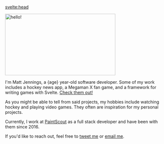 <script context="module">
	export const prerender = true
</script>

<script>
  import { differenceInYears } from 'date-fns'

  const age = differenceInYears(new Date(), new Date('1994-11-01'))
</script>

<svelte:head>

  <title>Matt Jennings | Hello!</title>
</svelte:head>

<div class="overflow-hidden mx-1">
  <img alt="hello!" src="/hello.gif" width="360" height="202" class="rounded-md" style="margin-top: 0; margin-bottom: 0;"/>
</div>

<!--
  span fixes a weird sveltekit/msdvex bug where "Check them out" would end up inside of {age}.
  if content is changed,
-->

I'm Matt Jennings, a <span>{age}</span> year-old software developer. Some of my work includes a hockey news app, a Megaman X fan game, and a framework for writing games with Svelte. [Check them out!](/projects)

As you might be able to tell from said projects, my hobbies include watching hockey and playing video games. They often are inspiration for my personal projects.

Currently, I work at [PaintScout](https://paintscout.com) as a full stack developer and have been with them since 2016.

If you'd like to reach out, feel free to [tweet me](https://twitter.com/mattjennings44) or [email me](mailto:mattjennings@hey.com).
